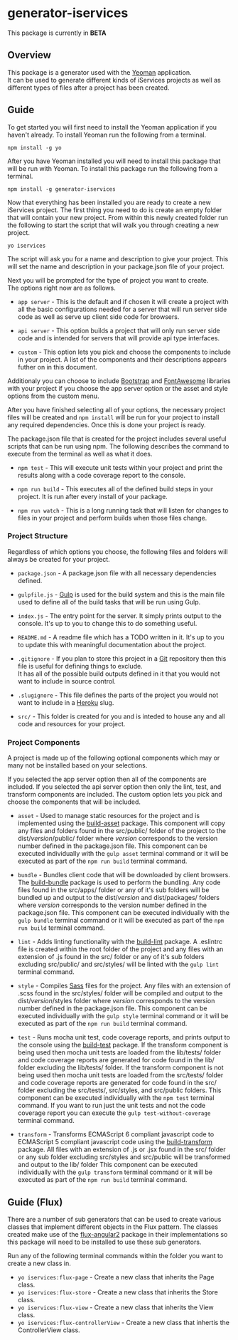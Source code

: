 # generator-iservices

This package is currently in **BETA**

## Overview
This package is a generator used with the [Yeoman](http://yeoman.io/) application.  
It can be used to generate different kinds of iServices projects as well as different types of files after a project has been created.

## Guide

To get started you will first need to install the Yeoman application if you haven't already.  To install Yeoman run the following
from a terminal.

```
npm install -g yo
```

After you have Yeoman installed you will need to install this package that will be run with Yeoman.
To install this package run the following from a terminal.

```
npm install -g generator-iservices
```

Now that everything has been installed you are ready to create a new iServices project.
The first thing you need to do is create an empty folder that will contain your new project.
From within this newly created folder run the following to start the script that will
walk you through creating a new project.

```
yo iservices
```

The script will ask you for a name and description to give your project.
This will set the name and description in your package.json file of your project.

Next you will be prompted for the type of project you want to create.  
The options right now are as follows.

- `app server` - This is the default and if chosen it will create a project with all the basic configurations
needed for a server that will run server side code as well as serve up client side code for browsers.

- `api server` - This option builds a project that will only run server side code and is intended for servers
that will provide api type interfaces.

- `custom` - This option lets you pick and choose the components to include in your project.  A list of the 
components and their descriptions appears futher on in this document.

Additionaly you can choose to include [Bootstrap](http://getbootstrap.com/) and [FontAwesome](https://fortawesome.github.io/Font-Awesome/) libraries with your project if you
choose the app server option or the asset and style options from the custom menu.

After you have finished selecting all of your options, the necessary project files will be created and `npm install`
will be run for your project to install any required dependencies.  Once this is done your project is ready.

The package.json file that is created for the project includes several useful scripts that can be run using npm.
The following describes the command to execute from the terminal as well as what it does.

- `npm test` - This will execute unit tests within your project and print the results along with a code coverage report to the console.

- `npm run build` - This executes all of the defined build steps in your project.  It is run after every install of your package.

- `npm run watch` - This is a long running task that will listen for changes to files in your project and perform builds when those files change.

### Project Structure

Regardless of which options you choose, the following files and folders will always be created for your project.

- `package.json` - A package.json file with all necessary dependencies defined.

- `gulpfile.js` - [Gulp](http://gulpjs.com/) is used for the build system and this is the main file used to define all of the build tasks that will be run using Gulp.

- `index.js` - The entry point for the server.  It simply prints output to the console.  It's up to you to change this to do something useful.

- `README.md` - A readme file which has a TODO written in it.  It's up to you to update this with meaningful documentation about the project.

- `.gitignore` - If you plan to store this project in a [Git](https://git-scm.com/) repository then this file is useful for defining things to exclude.  
It has all of the possible build outputs defined in it that you would not want to include in source control.

- `.slugignore` - This file defines the parts of the project you would not want to include in a [Heroku](https://www.heroku.com/) slug.

- `src/` - This folder is created for you and is inteded to house any and all code and resources for your project.

### Project Components 

A project is made up of the following optional components which may or many not be installed based on your selections.

If you selected the app server option then all of the components are included.  If you selected the api server option then only
the lint, test, and transform components are included.  The custom option lets you pick and choose the components that will be included.

- `asset` - Used to manage static resources for the project and is implemented using the [build-asset](https://www.npmjs.com/package/build-asset) package.
This component will copy any files and folders found in the src/public/ folder of the project to the dist/*version*/public/ folder where *version* corresponds to the version number defined in the package.json file.
This component can be executed individually with the `gulp asset` terminal command or it will be executed as part of the `npm run build` terminal command.

- `bundle` - Bundles client code that will be downloaded by client browsers.  The [build-bundle](https://www.npmjs.com/package/build-bundle) package is used to perform the bundling.
Any code files found in the src/apps/ folder or any of it's sub folders will be bundled up and output to the dist/*version* and dist/packages/ folders where *version* corresponds to the version number defined in the package.json file.
This component can be executed individually with the `gulp bundle` terminal command or it will be executed as part of the `npm run build` terminal command. 

- `lint` - Adds linting functionality with the [build-lint](https://www.npmjs.com/package/build-lint) package.  A .eslintrc file is created within the root folder of the project and any 
files with an extension of .js found in the src/ folder or any of it's sub folders excluding src/public/ and src/styles/ will be linted with the `gulp lint` terminal command.

- `style` - Compiles [Sass](http://sass-lang.com/) files for the project.  Any files with an extension of .scss found in the src/styles/ folder will be compiled
and output to the dist/*version*/styles folder where *version* corresponds to the version number defined in the package.json file.
This component can be executed individually with the `gulp style` terminal command or it will be executed as part of the `npm run build` terminal command.

- `test` - Runs mocha unit test, code coverage reports, and prints output to the console using the [build-test](https://www.npmjs.com/package/build-test) package.
If the transform component is being used then mocha unit tests are loaded from the lib/tests/ folder and code coverage reports are generated for code found in the lib/ folder excluding the lib/tests/ folder.
If the transform component is not being used then mocha unit tests are loaded from the src/tests/ folder and code coverage reports are generated for code found in the src/ folder excluding the src/tests/, src/styles, and src/public folders.
This component can be executed individually with the `npm test` terminal command.  If you want to run just the unit tests and not the code coverage report you can execute the `gulp test-without-coverage` terminal command.

- `transform` - Transforms ECMAScript 6 compliant javascript code to ECMAScript 5 compliant javascript code using the [build-transform](https://www.npmjs.com/package/build-transform) package.
All files with an extension of .js or .jsx found in the src/ folder or any sub folder excluding src/styles and src/public will be transformed and output to the lib/ folder
This component can be executed individually with the `gulp transform` terminal command or it will be executed as part of the `npm run build` terminal command.

## Guide (Flux)

There are a number of sub generators that can be used to create various classes that implement different objects in the Flux pattern.  The classes created
make use of the [flux-angular2](https://www.npmjs.com/package/flux-angular2) package in their implementations so this package will need to be installed to use these sub generators.

Run any of the following terminal commands within the folder you want to create a new class in.

- `yo iservices:flux-page` - Create a new class that inherits the Page class.
- `yo iservices:flux-store` - Create a new class that inherits the Store class.
- `yo iservices:flux-view` - Create a new class that inherits the View class.
- `yo iservices:flux-controllerView` - Create a new class that inhertis the ControllerView class.




